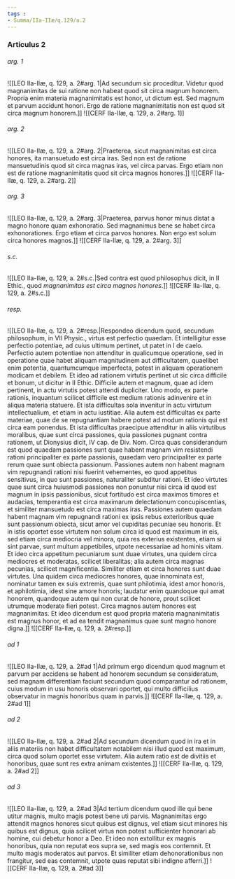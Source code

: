 ```yaml
---
tags : 
- Summa/IIa-IIæ/q.129/a.2
---
```


### Articulus 2

###### arg. 1
![[LEO IIa-IIæ, q. 129, a. 2#arg. 1|Ad secundum sic proceditur. Videtur quod magnanimitas de sui ratione non habeat quod sit circa magnum honorem. Propria enim materia magnanimitatis est honor, ut dictum est. Sed magnum et parvum accidunt honori. Ergo de ratione magnanimitatis non est quod sit circa magnum honorem.]]
![[CERF IIa-IIæ, q. 129, a. 2#arg. 1]]

###### arg. 2
![[LEO IIa-IIæ, q. 129, a. 2#arg. 2|Praeterea, sicut magnanimitas est circa honores, ita mansuetudo est circa iras. Sed non est de ratione mansuetudinis quod sit circa magnas iras, vel circa parvas. Ergo etiam non est de ratione magnanimitatis quod sit circa magnos honores.]]
![[CERF IIa-IIæ, q. 129, a. 2#arg. 2]]

###### arg. 3
![[LEO IIa-IIæ, q. 129, a. 2#arg. 3|Praeterea, parvus honor minus distat a magno honore quam exhonoratio. Sed magnanimus bene se habet circa exhonorationes. Ergo etiam et circa parvos honores. Non ergo est solum circa honores magnos.]]
![[CERF IIa-IIæ, q. 129, a. 2#arg. 3]]

###### s.c.
![[LEO IIa-IIæ, q. 129, a. 2#s.c.|Sed contra est quod philosophus dicit, in II Ethic., quod *magnanimitas est circa magnos honores*.]]
![[CERF IIa-IIæ, q. 129, a. 2#s.c.]]

###### resp.
![[LEO IIa-IIæ, q. 129, a. 2#resp.|Respondeo dicendum quod, secundum philosophum, in VII Physic., virtus est perfectio quaedam. Et intelligitur esse perfectio potentiae, ad cuius ultimum pertinet, ut patet in I de caelo. Perfectio autem potentiae non attenditur in qualicumque operatione, sed in operatione quae habet aliquam magnitudinem aut difficultatem, quaelibet enim potentia, quantumcumque imperfecta, potest in aliquam operationem modicam et debilem. Et ideo ad rationem virtutis pertinet ut sic circa difficile et bonum, ut dicitur in II Ethic. Difficile autem et magnum, quae ad idem pertinent, in actu virtutis potest attendi dupliciter. Uno modo, ex parte rationis, inquantum scilicet difficile est medium rationis adinvenire et in aliqua materia statuere. Et ista difficultas sola invenitur in actu virtutum intellectualium, et etiam in actu iustitiae. Alia autem est difficultas ex parte materiae, quae de se repugnantiam habere potest ad modum rationis qui est circa eam ponendus. Et ista difficultas praecipue attenditur in aliis virtutibus moralibus, quae sunt circa passiones, quia passiones pugnant contra rationem, ut Dionysius dicit, IV cap. de Div. Nom. Circa quas considerandum est quod quaedam passiones sunt quae habent magnam vim resistendi rationi principaliter ex parte passionis, quaedam vero principaliter ex parte rerum quae sunt obiecta passionum. Passiones autem non habent magnam vim repugnandi rationi nisi fuerint vehementes, eo quod appetitus sensitivus, in quo sunt passiones, naturaliter subditur rationi. Et ideo virtutes quae sunt circa huiusmodi passiones non ponuntur nisi circa id quod est magnum in ipsis passionibus, sicut fortitudo est circa maximos timores et audacias, temperantia est circa maximarum delectationum concupiscentias, et similiter mansuetudo est circa maximas iras. Passiones autem quaedam habent magnam vim repugnandi rationi ex ipsis rebus exterioribus quae sunt passionum obiecta, sicut amor vel cupiditas pecuniae seu honoris. Et in istis oportet esse virtutem non solum circa id quod est maximum in eis, sed etiam circa mediocria vel minora, quia res exterius existentes, etiam si sint parvae, sunt multum appetibiles, utpote necessariae ad hominis vitam. Et ideo circa appetitum pecuniarum sunt duae virtutes, una quidem circa mediocres et moderatas, scilicet liberalitas; alia autem circa magnas pecunias, scilicet magnificentia. Similiter etiam et circa honores sunt duae virtutes. Una quidem circa mediocres honores, quae innominata est, nominatur tamen ex suis extremis, quae sunt philotimia, idest amor honoris, et aphilotimia, idest sine amore honoris; laudatur enim quandoque qui amat honorem, quandoque autem qui non curat de honore, prout scilicet utrumque moderate fieri potest. Circa magnos autem honores est magnanimitas. Et ideo dicendum est quod propria materia magnanimitatis est magnus honor, et ad ea tendit magnanimus quae sunt magno honore digna.]]
![[CERF IIa-IIæ, q. 129, a. 2#resp.]]

###### ad 1
![[LEO IIa-IIæ, q. 129, a. 2#ad 1|Ad primum ergo dicendum quod magnum et parvum per accidens se habent ad honorem secundum se consideratum, sed magnam differentiam faciunt secundum quod comparantur ad rationem, cuius modum in usu honoris observari oportet, qui multo difficilius observatur in magnis honoribus quam in parvis.]]
![[CERF IIa-IIæ, q. 129, a. 2#ad 1]]

###### ad 2
![[LEO IIa-IIæ, q. 129, a. 2#ad 2|Ad secundum dicendum quod in ira et in aliis materiis non habet difficultatem notabilem nisi illud quod est maximum, circa quod solum oportet esse virtutem. Alia autem ratio est de divitiis et honoribus, quae sunt res extra animam existentes.]]
![[CERF IIa-IIæ, q. 129, a. 2#ad 2]]

###### ad 3
![[LEO IIa-IIæ, q. 129, a. 2#ad 3|Ad tertium dicendum quod ille qui bene utitur magnis, multo magis potest bene uti parvis. Magnanimitas ergo attendit magnos honores sicut quibus est dignus, vel etiam sicut minores his quibus est dignus, quia scilicet virtus non potest sufficienter honorari ab homine, cui debetur honor a Deo. Et ideo non extollitur ex magnis honoribus, quia non reputat eos supra se, sed magis eos contemnit. Et multo magis moderatos aut parvos. Et similiter etiam dehonorationibus non frangitur, sed eas contemnit, utpote quas reputat sibi indigne afferri.]]
![[CERF IIa-IIæ, q. 129, a. 2#ad 3]]

